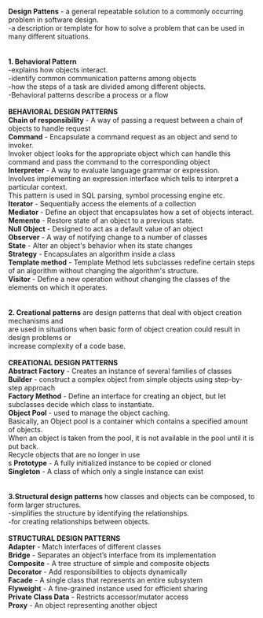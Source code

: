 **Design Pattens** - a general repeatable solution to a commonly occurring problem in software design.<br />
-a description or template for how to solve a problem that can be used in many different situations.<br />
<br />
<br />
**1. Behavioral Pattern** <br />
-explains how objects interact.<br />
-identify common communication patterns among objects<br />
-how the steps of a task are divided among different objects.<br />
-Behavioral patterns describe a process or a flow<br />
<br />
**BEHAVIORAL DESIGN PATTERNS**<br />
**Chain of responsibility** - A way of passing a request between a chain of objects to handle request<br />
**Command** - Encapsulate a command request as an object and send to invoker.<br />
Invoker object looks for the appropriate object which can handle this command and pass the command to the corresponding object<br />
**Interpreter** - A way to evaluate language grammar or expression.<br /> 
Involves implementing an expression interface which tells to interpret a particular context.<br />
This pattern is used in SQL parsing, symbol processing engine etc.<br />
**Iterator** - Sequentially access the elements of a collection<br />
**Mediator** - Define an object that encapsulates how a set of objects interact.<br />
**Memento** - Restore state of an object to a previous state.<br />
**Null Object** - Designed to act as a default value of an object<br />
**Observer** - A way of notifying change to a number of classes<br />
**State** - Alter an object's behavior when its state changes<br />
**Strategy** - Encapsulates an algorithm inside a class<br />
**Template method** - Template Method lets subclasses redefine certain steps of an algorithm without changing the algorithm's structure.<br />
**Visitor** - Define a new operation without changing the classes of the elements on which it operates.<br />
<br /><br />
**2. Creational patterns** are design patterns that deal with object creation mechanisms and<br />
are used in situations when basic form of object creation could result in design problems or<br />
increase complexity of a code base.<br />
<br />
**CREATIONAL DESIGN PATTERNS**<br />
**Abstract Factory** - Creates an instance of several families of classes<br />
**Builder** - construct a complex object from simple objects using step-by-step approach<br />
**Factory Method** - Define an interface for creating an object, but let subclasses decide which class to instantiate.<br />
**Object Pool** - used to manage the object caching.<br />
Basically, an Object pool is a container which contains a specified amount of objects.<br /> 
When an object is taken from the pool, it is not available in the pool until it is put back.<br />
Recycle objects that are no longer in use<br />s
**Prototype** - A fully initialized instance to be copied or cloned<br />
**Singleton** - A class of which only a single instance can exist<br />
<br />
<br />
**3.Structural design patterns** how classes and objects can be composed, to form larger structures.<br />
-simplifies the structure by identifying the relationships.<br /> 
-for creating relationships between objects.<br /><br />
**STRUCTURAL DESIGN PATTERNS**<br />
**Adapter** - Match interfaces of different classes<br />
**Bridge** - Separates an object’s interface from its implementation<br />
**Composite** - A tree structure of simple and composite objects<br />
**Decorator** - Add responsibilities to objects dynamically<br />
**Facade** - A single class that represents an entire subsystem<br />
**Flyweight** - A fine-grained instance used for efficient sharing<br />
**Private Class Data** - Restricts accessor/mutator access<br />
**Proxy** - An object representing another object<br />
